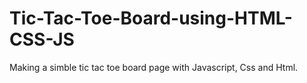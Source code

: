 # Tic-Tac-Toe-Board-using-HTML-CSS-JS

Making a simble tic tac toe board page with Javascript, Css and Html.
